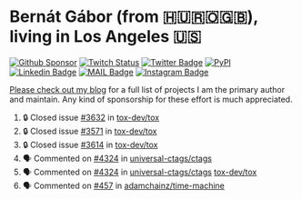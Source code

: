 # Bernát Gábor (from 🇭🇺🇷🇴🇬🇧), living in Los Angeles 🇺🇸

[![Github Sponsor](https://img.shields.io/static/v1?label=Sponsor&message=%E2%9D%A4&logo=GitHub&link=https://github.com/sponsors/gaborbernat&style=flat-square)](https://github.com/sponsors/gaborbernat)
[![Twitch Status](https://img.shields.io/twitch/status/gaborbernat?style=flat-square)](https://www.twitch.tv/gaborbernat)
[![Twitter Badge](https://img.shields.io/badge/-@gjbernat-1ca0f1?style=flat-square&labelColor=1ca0f1&logo=twitter&logoColor=white&link=https://twitter.com/gjbernat)](https://twitter.com/gjbernat)
[![PyPI](https://img.shields.io/badge/-gaborbernat-0073b7?style=flat-square&logo=Python&logoColor=white&link=https://pypi.org/user/gaborbernat/)](https://pypi.org/user/gaborbernat/)
[![Linkedin Badge](https://img.shields.io/badge/-gaborbernat-blue?style=flat-square&logo=Linkedin&logoColor=white&link=https://www.linkedin.com/in/gaborbernat/)](https://www.linkedin.com/in/gaborbernat/)
[![MAIL Badge](https://img.shields.io/badge/-gaborjbernat@gmail.com-c14438?style=flat-square&logo=Gmail&logoColor=white&link=mailto:gaborjbernat@gmail.com)](mailto:gaborjbernat@gmail.com)
[![Instagram Badge](https://img.shields.io/badge/-@gabor__bernat-845EC2?style=flat-square&labelColor=white&logo=Instagram&link=https://instagram.com/gabor_bernat/)](https://instagram.com/gabor_bernat)

[Please check out my blog](https://bernat.tech/about/) for a full list of projects I am the primary author and maintain.
Any kind of sponsorship for these effort is much appreciated.

<!--START_SECTION:activity-->

1. 🔒 Closed issue [#3632](https://github.com/tox-dev/tox/issues/3632) in [tox-dev/tox](https://github.com/tox-dev/tox)
2. 🔒 Closed issue [#3571](https://github.com/tox-dev/tox/issues/3571) in [tox-dev/tox](https://github.com/tox-dev/tox)
3. 🔒 Closed issue [#3614](https://github.com/tox-dev/tox/issues/3614) in [tox-dev/tox](https://github.com/tox-dev/tox)
4. 🗣 Commented on [#4324](https://github.com/universal-ctags/ctags/pull/4324#issuecomment-3444178080) in [universal-ctags/ctags](https://github.com/universal-ctags/ctags)
5. 🗣 Commented on [#4324](https://github.com/universal-ctags/ctags/pull/4324#issuecomment-3444114393) in [universal-ctags/ctags](https://github.com/universal-ctags/ctags)
   [tox-dev/tox](https://github.com/tox-dev/tox)
5. 🗣 Commented on [#457](https://github.com/adamchainz/time-machine/pull/457#issuecomment-2197730644) in
[adamchainz/time-machine](https://github.com/adamchainz/time-machine)
<!--END_SECTION:activity-->
